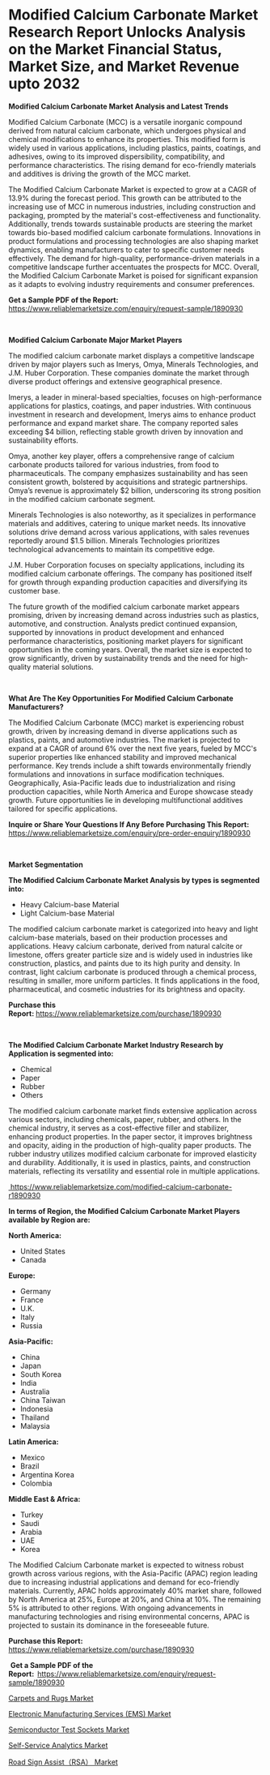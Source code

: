 <p><h1>Modified Calcium Carbonate Market Research Report Unlocks Analysis on the Market Financial Status, Market Size, and Market Revenue upto 2032</h1></p><p><strong>Modified Calcium Carbonate Market Analysis and Latest Trends</strong></p>
<p><p>Modified Calcium Carbonate (MCC) is a versatile inorganic compound derived from natural calcium carbonate, which undergoes physical and chemical modifications to enhance its properties. This modified form is widely used in various applications, including plastics, paints, coatings, and adhesives, owing to its improved dispersibility, compatibility, and performance characteristics. The rising demand for eco-friendly materials and additives is driving the growth of the MCC market.</p><p>The Modified Calcium Carbonate Market is expected to grow at a CAGR of 13.9% during the forecast period. This growth can be attributed to the increasing use of MCC in numerous industries, including construction and packaging, prompted by the material's cost-effectiveness and functionality. Additionally, trends towards sustainable products are steering the market towards bio-based modified calcium carbonate formulations. Innovations in product formulations and processing technologies are also shaping market dynamics, enabling manufacturers to cater to specific customer needs effectively. The demand for high-quality, performance-driven materials in a competitive landscape further accentuates the prospects for MCC. Overall, the Modified Calcium Carbonate Market is poised for significant expansion as it adapts to evolving industry requirements and consumer preferences.</p></p>
<p><strong>Get a Sample PDF of the Report:&nbsp;</strong> <a href="https://www.reliablemarketsize.com/enquiry/request-sample/1890930?utm_campaign=2242&utm_medium=2&utm_source=Github&utm_content=ia&utm_term=04022025&utm_id=modified-calcium-carbonate">https://www.reliablemarketsize.com/enquiry/request-sample/1890930</a></p>
<p>&nbsp;</p>
<p><strong>Modified Calcium Carbonate Major Market Players</strong></p>
<p><p>The modified calcium carbonate market displays a competitive landscape driven by major players such as Imerys, Omya, Minerals Technologies, and J.M. Huber Corporation. These companies dominate the market through diverse product offerings and extensive geographical presence.</p><p>Imerys, a leader in mineral-based specialties, focuses on high-performance applications for plastics, coatings, and paper industries. With continuous investment in research and development, Imerys aims to enhance product performance and expand market share. The company reported sales exceeding $4 billion, reflecting stable growth driven by innovation and sustainability efforts.</p><p>Omya, another key player, offers a comprehensive range of calcium carbonate products tailored for various industries, from food to pharmaceuticals. The company emphasizes sustainability and has seen consistent growth, bolstered by acquisitions and strategic partnerships. Omya’s revenue is approximately $2 billion, underscoring its strong position in the modified calcium carbonate segment.</p><p>Minerals Technologies is also noteworthy, as it specializes in performance materials and additives, catering to unique market needs. Its innovative solutions drive demand across various applications, with sales revenues reportedly around $1.5 billion. Minerals Technologies prioritizes technological advancements to maintain its competitive edge.</p><p>J.M. Huber Corporation focuses on specialty applications, including its modified calcium carbonate offerings. The company has positioned itself for growth through expanding production capacities and diversifying its customer base.</p><p>The future growth of the modified calcium carbonate market appears promising, driven by increasing demand across industries such as plastics, automotive, and construction. Analysts predict continued expansion, supported by innovations in product development and enhanced performance characteristics, positioning market players for significant opportunities in the coming years. Overall, the market size is expected to grow significantly, driven by sustainability trends and the need for high-quality material solutions.</p></p>
<p>&nbsp;</p>
<p><strong>What Are The Key Opportunities For Modified Calcium Carbonate Manufacturers?</strong></p>
<p><p>The Modified Calcium Carbonate (MCC) market is experiencing robust growth, driven by increasing demand in diverse applications such as plastics, paints, and automotive industries. The market is projected to expand at a CAGR of around 6% over the next five years, fueled by MCC's superior properties like enhanced stability and improved mechanical performance. Key trends include a shift towards environmentally friendly formulations and innovations in surface modification techniques. Geographically, Asia-Pacific leads due to industrialization and rising production capacities, while North America and Europe showcase steady growth. Future opportunities lie in developing multifunctional additives tailored for specific applications.</p></p>
<p><strong>Inquire or Share Your Questions If Any Before Purchasing This Report:</strong> <a href="https://www.reliablemarketsize.com/enquiry/pre-order-enquiry/1890930?utm_campaign=2242&utm_medium=2&utm_source=Github&utm_content=ia&utm_term=04022025&utm_id=modified-calcium-carbonate">https://www.reliablemarketsize.com/enquiry/pre-order-enquiry/1890930</a></p>
<p>&nbsp;</p>
<p><strong>Market Segmentation</strong></p>
<p><strong>The Modified Calcium Carbonate Market Analysis by types is segmented into:</strong></p>
<p><ul><li>Heavy Calcium-base Material</li><li>Light Calcium-base Material</li></ul></p>
<p><p>The modified calcium carbonate market is categorized into heavy and light calcium-base materials, based on their production processes and applications. Heavy calcium carbonate, derived from natural calcite or limestone, offers greater particle size and is widely used in industries like construction, plastics, and paints due to its high purity and density. In contrast, light calcium carbonate is produced through a chemical process, resulting in smaller, more uniform particles. It finds applications in the food, pharmaceutical, and cosmetic industries for its brightness and opacity.</p></p>
<p><strong>Purchase this Report:&nbsp;</strong><a href="https://www.reliablemarketsize.com/purchase/1890930?utm_campaign=2242&utm_medium=2&utm_source=Github&utm_content=ia&utm_term=04022025&utm_id=modified-calcium-carbonate">https://www.reliablemarketsize.com/purchase/1890930</a></p>
<p>&nbsp;</p>
<p><strong>The Modified Calcium Carbonate Market Industry Research by Application is segmented into:</strong></p>
<p><ul><li>Chemical</li><li>Paper</li><li>Rubber</li><li>Others</li></ul></p>
<p><p>The modified calcium carbonate market finds extensive application across various sectors, including chemicals, paper, rubber, and others. In the chemical industry, it serves as a cost-effective filler and stabilizer, enhancing product properties. In the paper sector, it improves brightness and opacity, aiding in the production of high-quality paper products. The rubber industry utilizes modified calcium carbonate for improved elasticity and durability. Additionally, it is used in plastics, paints, and construction materials, reflecting its versatility and essential role in multiple applications.</p></p>
<p><a href="https://www.reliablemarketsize.com/modified-calcium-carbonate-r1890930?utm_campaign=2242&utm_medium=2&utm_source=Github&utm_content=ia&utm_term=04022025&utm_id=modified-calcium-carbonate">&nbsp;https://www.reliablemarketsize.com/modified-calcium-carbonate-r1890930</a></p>
<p><strong>In terms of Region, the Modified Calcium Carbonate Market Players available by Region are:</strong></p>
<p>
    <p> <strong> North America: </strong>
        <ul>
            <li>United States</li>
            <li>Canada</li>
        </ul>
        </p> 
    <p> <strong> Europe: </strong>
        <ul>
            <li>Germany</li>
            <li>France</li>
            <li>U.K.</li>
            <li>Italy</li>
            <li>Russia</li>
        </ul>
        </p> 
    <p> <strong> Asia-Pacific: </strong>
        <ul>
            <li>China</li>
            <li>Japan</li>
            <li>South Korea</li>
            <li>India</li>
            <li>Australia</li>
            <li>China Taiwan</li>
            <li>Indonesia</li>
            <li>Thailand</li>
            <li>Malaysia</li>
        </ul>
        </p> 
    <p> <strong> Latin America: </strong>
        <ul>
            <li>Mexico</li>
            <li>Brazil</li>
            <li>Argentina Korea</li>
            <li>Colombia</li>
        </ul>
        </p> 
    <p> <strong> Middle East & Africa: </strong>
        <ul>
            <li>Turkey</li>
            <li>Saudi</li>
            <li>Arabia</li>
            <li>UAE</li>
            <li>Korea</li>
        </ul>
    </p>
    </p>
<p><p>The Modified Calcium Carbonate market is expected to witness robust growth across various regions, with the Asia-Pacific (APAC) region leading due to increasing industrial applications and demand for eco-friendly materials. Currently, APAC holds approximately 40% market share, followed by North America at 25%, Europe at 20%, and China at 10%. The remaining 5% is attributed to other regions. With ongoing advancements in manufacturing technologies and rising environmental concerns, APAC is projected to sustain its dominance in the foreseeable future.</p></p>
<p><strong>Purchase this Report: </strong><a href="https://www.reliablemarketsize.com/purchase/1890930?utm_campaign=2242&utm_medium=2&utm_source=Github&utm_content=ia&utm_term=04022025&utm_id=modified-calcium-carbonate">https://www.reliablemarketsize.com/purchase/1890930</a></p>
<p>&nbsp;<strong>Get a Sample PDF of the Report:&nbsp;&nbsp;</strong><a href="https://www.reliablemarketsize.com/enquiry/request-sample/1890930?utm_campaign=2242&utm_medium=2&utm_source=Github&utm_content=ia&utm_term=04022025&utm_id=modified-calcium-carbonate">https://www.reliablemarketsize.com/enquiry/request-sample/1890930</a></p>
<p><strong></strong></p>
<p><p><a href="https://www.linkedin.com/pulse/global-carpets-rugs-market-landscape-future-trends-strategic-irsqf?utm_campaign=2242&utm_medium=2&utm_source=Github&utm_content=ia&utm_term=04022025&utm_id=modified-calcium-carbonate">Carpets and Rugs Market</a></p><p><a href="https://www.linkedin.com/pulse/comprehensive-examination-electronic-manufacturing-services-14ouc?utm_campaign=2242&utm_medium=2&utm_source=Github&utm_content=ia&utm_term=04022025&utm_id=modified-calcium-carbonate">Electronic Manufacturing Services (EMS) Market</a></p><p><a href="https://www.linkedin.com/pulse/semiconductor-test-sockets-market-demand-revenue-insights-ns6uf?utm_campaign=2242&utm_medium=2&utm_source=Github&utm_content=ia&utm_term=04022025&utm_id=modified-calcium-carbonate">Semiconductor Test Sockets Market</a></p><p><a href="https://www.linkedin.com/pulse/self-service-analytics-market-trends-prediction-ofthe-t9elc?utm_campaign=2242&utm_medium=2&utm_source=Github&utm_content=ia&utm_term=04022025&utm_id=modified-calcium-carbonate">Self-Service Analytics Market</a></p><p><a href="https://www.linkedin.com/pulse/road-sign-assistrsa-market-revolution-driving-factors-rxzfc?utm_campaign=2242&utm_medium=2&utm_source=Github&utm_content=ia&utm_term=04022025&utm_id=modified-calcium-carbonate">Road Sign Assist（RSA） Market</a></p></p>